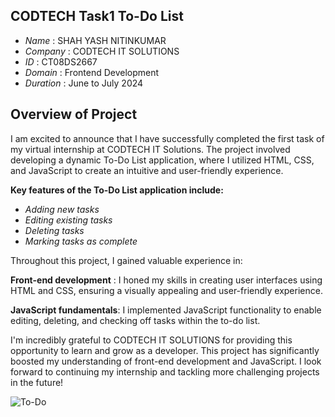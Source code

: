 ## **CODTECH Task1 To-Do List** 

* *Name* : SHAH YASH NITINKUMAR
* *Company* : CODTECH IT SOLUTIONS
* *ID* : CT08DS2667
* *Domain* : Frontend Development
* *Duration* : June to July 2024

## Overview of Project

I am excited to announce that I have successfully completed the first task of my virtual internship at CODTECH IT Solutions. The project involved developing a dynamic To-Do List application, where I utilized HTML, CSS, and JavaScript to create an intuitive and user-friendly experience.

**Key features of the To-Do List application include:**

* *Adding new tasks*
* *Editing existing tasks*
* *Deleting tasks*
* *Marking tasks as complete*

Throughout this project, I gained valuable experience in:

**Front-end development** : I honed my skills in creating user interfaces using HTML and CSS, ensuring a visually appealing and user-friendly experience.

**JavaScript fundamentals**: I implemented JavaScript functionality to enable editing, deleting, and checking off tasks within the to-do list.

I'm incredibly grateful to CODTECH IT SOLUTIONS for providing this opportunity to learn and grow as a developer. This project has significantly boosted my understanding of front-end development and JavaScript. I look forward to continuing my internship and tackling more challenging projects in the future!

![To-Do](https://github.com/user-attachments/assets/1c04818a-59b3-4733-b4bb-eb0cc928a661)
